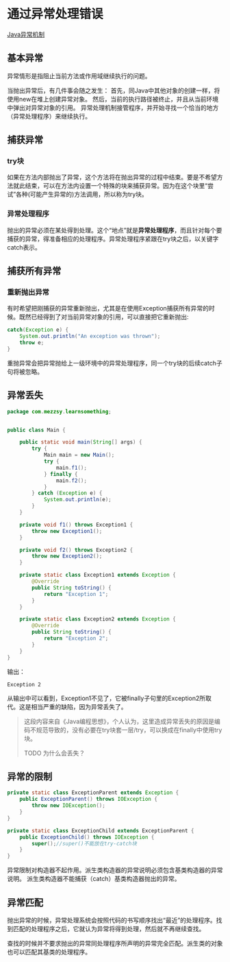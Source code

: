 # 通过异常处理错误

[Java异常机制](Java异常机制.md)

## 基本异常

异常情形是指阻止当前方法或作用域继续执行的问题。

当抛出异常后，有几件事会随之发生：
首先，同Java中其他对象的创建一样，将使用new在堆上创建异常对象。
然后，当前的执行路径被终止，并且从当前环境中弹出对异常对象的引用。
异常处理机制接管程序，并开始寻找一个恰当的地方（异常处理程序）来继续执行。

## 捕获异常

### try块

如果在方法内部抛出了异常，这个方法将在抛出异常的过程中结束。要是不希望方法就此结束，可以在方法内设置一个特殊的块来捕获异常。因为在这个块里“尝试”各种(可能产生异常的)方法调用，所以称为try块。

### 异常处理程序

抛出的异常必须在某处得到处理。这个“地点”就是**异常处理程序**，而且针对每个要捕获的异常，得准备相应的处理程序。异常处理程序紧跟在try块之后，以关键字catch表示。

## 捕获所有异常

### 重新抛出异常

有时希望把刚捕获的异常重新抛出，尤其是在使用Exception捕获所有异常的时候。既然已经得到了对当前异常对象的引用，可以直接把它重新抛出:

```java
catch(Exception e) {
    System.out.println("An exception was thrown");
	throw e;
}
```

重抛异常会把异常抛给上一级环境中的异常处理程序，同一个try块的后续catch子句将被忽略。

## 异常丢失

```java
package com.mezzsy.learnsomething;


public class Main {

    public static void main(String[] args) {
        try {
            Main main = new Main();
            try {
                main.f1();
            } finally {
                main.f2();
            }
        } catch (Exception e) {
            System.out.println(e);
        }
    }

    private void f1() throws Exception1 {
        throw new Exception1();
    }

    private void f2() throws Exception2 {
        throw new Exception2();
    }

    private static class Exception1 extends Exception {
        @Override
        public String toString() {
            return "Exception 1";
        }
    }

    private static class Exception2 extends Exception {
        @Override
        public String toString() {
            return "Exception 2";
        }
    }
}
```

输出：

```
Exception 2
```

从输出中可以看到，Exception1不见了，它被finally子句里的Exception2所取代。这是相当严重的缺陷，因为异常丢失了。

>   这段内容来自《Java编程思想》，个人认为，这里造成异常丢失的原因是编码不规范导致的，没有必要在try块套一层/try，可以换成在finally中使用try块。
>
>   TODO 为什么会丢失？

## 异常的限制

```java
private static class ExceptionParent extends Exception {
    public ExceptionParent() throws IOException {
        throw new IOException();
    }
}

private static class ExceptionChild extends ExceptionParent {
    public ExceptionChild() throws IOException {
        super();//super()不能放在try-catch块
    }
}
```

异常限制对构造器不起作用。派生类构造器的异常说明必须包含基类构造器的异常说明。
派生类构造器不能捕获（catch）基类构造器抛出的异常。

## 异常匹配

抛出异常的时候，异常处理系统会按照代码的书写顺序找出“最近”的处理程序。找到匹配的处理程序之后，它就认为异常将得到处理，然后就不再继续查找。

查找的时候并不要求抛出的异常同处理程序所声明的异常完全匹配。派生类的对象也可以匹配其基类的处理程序。

